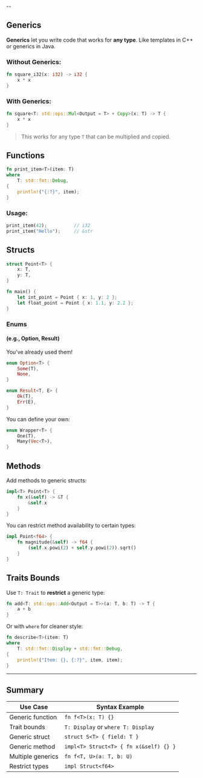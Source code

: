 --

##  Generics

**Generics** let you write code that works for **any type**. Like templates in C++ or generics in Java.

### Without Generics:

```rust
fn square_i32(x: i32) -> i32 {
    x * x
}
```

### With Generics:

```rust
fn square<T: std::ops::Mul<Output = T> + Copy>(x: T) -> T {
    x * x
}
```

> This works for any type `T` that can be multiplied and copied.



##  Functions

```rust
fn print_item<T>(item: T)
where
    T: std::fmt::Debug,
{
    println!("{:?}", item);
}
```

### Usage:

```rust
print_item(42);          // i32
print_item("Hello");     // &str
```



##  Structs

```rust
struct Point<T> {
    x: T,
    y: T,
}

fn main() {
    let int_point = Point { x: 1, y: 2 };
    let float_point = Point { x: 1.1, y: 2.2 };
}
```



###  Enums 
#### (e.g., Option, Result)

You’ve already used them!

```rust
enum Option<T> {
    Some(T),
    None,
}

enum Result<T, E> {
    Ok(T),
    Err(E),
}
```

You can define your own:

```rust
enum Wrapper<T> {
    One(T),
    Many(Vec<T>),
}
```



##  Methods

Add methods to generic structs:

```rust
impl<T> Point<T> {
    fn x(&self) -> &T {
        &self.x
    }
}
```

You can restrict method availability to certain types:

```rust
impl Point<f64> {
    fn magnitude(&self) -> f64 {
        (self.x.powi(2) + self.y.powi(2)).sqrt()
    }
}
```


## Traits Bounds

Use `T: Trait` to **restrict** a generic type:

```rust
fn add<T: std::ops::Add<Output = T>>(a: T, b: T) -> T {
    a + b
}
```

Or with `where` for cleaner style:

```rust
fn describe<T>(item: T)
where
    T: std::fmt::Display + std::fmt::Debug,
{
    println!("Item: {}, {:?}", item, item);
}
```

---

## Summary

| Use Case          | Syntax Example                         |
| ----------------- | -------------------------------------- |
| Generic function  | `fn f<T>(x: T) {}`                     |
| Trait bounds      | `T: Display` or `where T: Display`     |
| Generic struct    | `struct S<T> { field: T }`             |
| Generic method    | `impl<T> Struct<T> { fn x(&self) {} }` |
| Multiple generics | `fn f<T, U>(a: T, b: U)`               |
| Restrict types    | `impl Struct<f64>`                     |